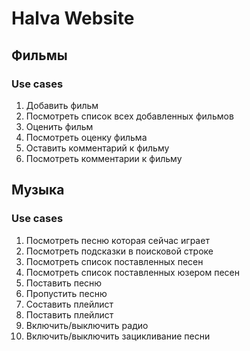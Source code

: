 # Halva Website

## Фильмы

### Use cases

1. Добавить фильм 
2. Посмотреть список всех добавленных фильмов 
3. Оценить фильм 
4. Посмотреть оценку фильма 
5. Оставить комментарий к фильму 
6. Посмотреть комментарии к фильму

## Музыка

### Use cases

1. Посмотреть песню которая сейчас играет
2. Посмотреть подсказки в поисковой строке
3. Посмотреть список поставленных песен
4. Посмотреть список поставленных юзером песен 
5. Поставить песню 
6. Пропустить песню 
7. Составить плейлист 
8. Поставить плейлист 
9. Включить/выключить радио 
10. Включить/выключить зацикливание песни
